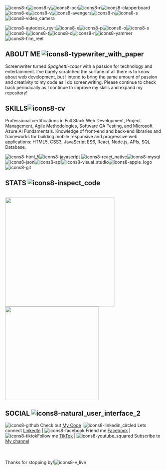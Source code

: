 ![icons8-r](https://user-images.githubusercontent.com/74195719/159433364-0e8c2f53-9a4f-4d81-85ee-184a8dd5501c.png)![icons8-y](https://user-images.githubusercontent.com/74195719/159433252-982a5e05-4f7d-4185-93dc-0e3e351f163d.png)![icons8-ocr](https://user-images.githubusercontent.com/74195719/159437282-b5e240b7-3381-4f1c-a0d6-d566f1594116.png)![icons8-n](https://user-images.githubusercontent.com/74195719/159433481-ccf15b48-c918-40b7-920d-17af0251cf48.png)![icons8-clapperboard](https://user-images.githubusercontent.com/74195719/160308094-5a07967a-4580-4905-b1eb-940e6a7f8836.png)![icons8-e](https://user-images.githubusercontent.com/74195719/159434444-94b39d92-3602-4663-a989-28de2f431250.png)![icons8-v](https://user-images.githubusercontent.com/74195719/159434473-3ddecf22-0a8e-498e-b38a-bbd8aa8c7e28.png)![icons8-avengers](https://user-images.githubusercontent.com/74195719/159434568-d78e1500-ead8-495b-87ba-c72f3977c6d6.png)![icons8-n](https://user-images.githubusercontent.com/74195719/159435161-327f960e-c76f-48a5-9835-12d45b436464.png)![icons8-s](https://user-images.githubusercontent.com/74195719/159435564-7a6a77bf-3279-4747-86e2-0af3e20d54f1.png)![icons8-video_camera](https://user-images.githubusercontent.com/74195719/160308042-0addf2cb-2d21-40c5-b00d-6ef4b251ba13.png)

![icons8-autodesk_revit](https://user-images.githubusercontent.com/74195719/159436798-b790e7f1-4d37-4ce2-97ce-370b0de4b15f.png)![icons8-e](https://user-images.githubusercontent.com/74195719/159438133-acd20147-16a0-4b1e-aaf6-efde5d30c93b.png)![icons8-p](https://user-images.githubusercontent.com/74195719/159437766-c876a8bf-3bf3-4ade-96c8-7bca699b71fe.png)![icons8-o](https://user-images.githubusercontent.com/74195719/160308206-20bb3d03-c5b8-4192-af80-3d5f53828731.png)![icons8-s](https://user-images.githubusercontent.com/74195719/160308354-4bddd1ad-5385-42c1-90e1-ee86ec4962e1.png)![icons8-i](https://user-images.githubusercontent.com/74195719/160308375-9e1c6e26-7736-4126-a5a7-9cc77dfc6dd8.png)![icons8-t](https://user-images.githubusercontent.com/74195719/160308422-7daa850c-93f8-4591-acb0-6cc67fd2512f.png)![icons8-o](https://user-images.githubusercontent.com/74195719/160308461-3fcff183-d918-4eea-8548-ca503e32a31a.png)![icons8-r](https://user-images.githubusercontent.com/74195719/160308495-5d01c23a-e4ac-400a-8e00-941c2cd9963f.png)![icons8-yammer](https://user-images.githubusercontent.com/74195719/160308550-ef7f5e5c-303a-4780-b587-d9cab42e4273.png)![icons8-film_reel](https://user-images.githubusercontent.com/74195719/160308107-fdb9e6b1-e152-48b3-99a5-45c7140924cb.png)


## ABOUT ME ![icons8-typewriter_with_paper](https://user-images.githubusercontent.com/74195719/159443606-42b247e4-dbe3-4c00-ac17-cbe8e062dbe5.png)<br>
Screenwriter turned <i>Spaghetti-coder</i> with a passion for technology and entertainment. I've barely scratched the surface of all there is to know about web development, but I intend to bring the same amount of passion and creativity to my code as I do screenwriting. Please continue to check back periodically as I continue to improve my skills and expand my repository!

## SKILLS![icons8-cv](https://user-images.githubusercontent.com/74195719/159444100-39465083-bb0e-47a0-907d-2d5f4db52ded.png) <br>
Professional certifications in Full Stack Web Development, Project Management, Agile Methodologies, Software QA Testing, and Microsoft Azure AI Fundamentals. Knowledge of front-end and back-end libraries and frameworks for building mobile responsive and progressive web applications: HTML5, CSS3, JavaScript ES6, React, Node.js, APIs, SQL Database.

![icons8-html_5](https://user-images.githubusercontent.com/74195719/159447717-960fb1e0-d64d-4c90-b842-a414104fb43f.png)![icons8-javascript](https://user-images.githubusercontent.com/74195719/159447973-263bffa9-b866-406a-bba0-570917b3b0d3.png) ![icons8-react_native](https://user-images.githubusercontent.com/74195719/159448103-3ef6efa7-9366-49a2-9f86-38ba9e25ed2d.png)![icons8-mysql](https://user-images.githubusercontent.com/74195719/159447857-3a767a48-af47-45b0-b10b-5b2df8f91656.png)![icons8-json](https://user-images.githubusercontent.com/74195719/159448327-89642364-571b-4799-b9fd-45829f8a644c.png)![icons8-api](https://user-images.githubusercontent.com/74195719/159448047-9745e0fd-46aa-497c-88e4-faab17b49274.png)![icons8-visual_studio](https://user-images.githubusercontent.com/74195719/159443002-4ebf98f3-f5e0-4b3e-9219-5c029437114c.png)![icons8-apple_logo](https://user-images.githubusercontent.com/74195719/159448552-c3c6c82c-0439-4465-9534-8653f3a1415d.png)![icons8-git](https://user-images.githubusercontent.com/74195719/160092997-bb419db9-5329-4dae-ab60-950ab95c5d53.png)


## STATS ![icons8-inspect_code](https://user-images.githubusercontent.com/74195719/159449938-c00d2f77-8052-45cc-a17d-b288c558919d.png)
<br>
<a href="https://github.com/rdevans87/github-readme-stats">
  <img align="center" src="https://github-readme-stats.vercel.app/api?username=rdevans87&show_icons=true&layout=compac&theme=cobalt&hide=issues" width="350px" left-margin="30px"/>
</a>
<a href="https://github.com/rdevans87/github-readme-stats">
  <img align="center" src="https://github-readme-stats.vercel.app/api/top-langs/?username=rdevans87&layout=compact&theme=tokyonight" width="300px"/>
</a>

## SOCIAL ![icons8-natural_user_interface_2](https://user-images.githubusercontent.com/74195719/159451075-ad3a8bee-1ecf-4c66-b6cc-2e4230484f4e.png) <br>

![icons8-github](https://user-images.githubusercontent.com/74195719/159452216-87a2a1e9-236b-4e39-832a-0330832694a2.png) Check out [My Code](https://www.ryanevanscodes.com) |![icons8-linkedin_circled](https://user-images.githubusercontent.com/74195719/159452162-f0137f3d-e51f-4bc5-800e-8d55cfe8d12f.png) Lets connect [LinkedIn](https://www.linkedin.com/in/ryanevanscreative/) | ![icons8-facebook](https://user-images.githubusercontent.com/74195719/159452072-b4f920fd-9ace-4a45-b291-58286a497a87.png) Friend me [Facebook](https://www.facebook.com/ryan.evans.50115) | ![icons8-tiktok](https://user-images.githubusercontent.com/74195719/160093278-c4c8504a-8d23-4162-97d6-633e1fa3cf91.png)Follow me [TikTok](https://www.tiktok.com/@edgarfrog87) | ![icons8-youtube_squared](https://user-images.githubusercontent.com/74195719/160093726-de2930a1-f057-4014-b676-87bf5eed08ac.png) Subscribe to [My channel](https://www.youtube.com/channel/UC94nBic_8dRoImMpQ2_Gowg) 
<br>
<br>
<br>
<br>
Thanks for stopping by!![icons8-v_live](https://user-images.githubusercontent.com/74195719/160094493-77ff3e6c-0f3a-4d44-b4ca-7f076655fb72.png)

